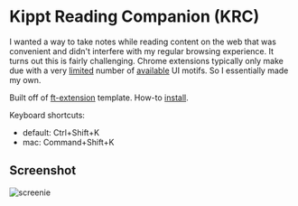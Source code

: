 Kippt Reading Companion (KRC)
============

I wanted a way to take notes while reading content on the web that was convenient and didn't interfere with my regular browsing experience. It turns out this is fairly challenging. Chrome extensions typically only make due with a very [limited](http://developer.chrome.com/extensions/pageAction.html) number of [available](http://developer.chrome.com/extensions/browserAction.html) UI motifs. So I essentially made my own.

Built off of [ft-extension](https://github.com/kharmabum/ft-extension) template. How-to [install](https://developer.chrome.com/extensions/getstarted.html#unpacked).

Keyboard shortcuts:
  - default: Ctrl+Shift+K
  - mac: Command+Shift+K

## Screenshot

![screenie](http://i.imgur.com/vEyXujo.png)
